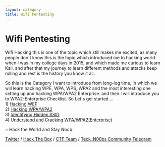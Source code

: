 ```yaml
---
layout: category
title: Wifi Pentesting
---
```

<h1 Class="message">
  Wifi Pentesting
</h1>

<p>Wifi Hacking this is one of the topic which still makes me excited, as many people don't know this is the topic which introduced me to hacking world when I was in my college days in 2015, and which made me curious to learn Kali, and after that my journey to learn different methods and attacks keep rolling and rest is the history you know it all.</p>

So this is the Category I want to introduce from long-log time, in which we will learn hacking WPE, WPA, WPS, WPA2 and the most interesting one setting up and hacking WPA/WPA2 Enterprise. and then I will introduce you to WPA2-Enterprise Checklist. So Let's get started....
<br>  1) [Hacking WEP](https://teckk2.github.io/wifi%20pentesting/2018/07/20/Hacking-WEP.html)
<br>  2) [Hacking WPA/WPA2](https://teckk2.github.io/wifi%20pentesting/2018/08/07/Hacking-WPA-WPA2.html)
<br>  3) [Identifying Hidden SSID](https://teckk2.github.io/wifi%20pentesting/2018/08/09/Identifying-Hidden-SSID.html)
<br>  4) [Understand and Cracking WPA/WPA2(Enterprise)](https://teckk2.github.io/wifi%20pentesting/2018/08/09/Cracking-WPA-WPA2-Enterprise.html)

<p class="message">
  ~ Hack the World and Stay Noob
</p>

[Twitter](https://twitter.com/Teck__K2) / [Hack The Box](https://www.hackthebox.eu/profile/966) / [CTF Team](https://ctftime.org/team/20102) /
[Teck_N00bs Community Telegram](https://t.me/Teck_N00bs)

<script src="https://www.hackthebox.eu/badge/966"> </script>
